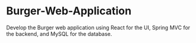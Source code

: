 # Burger-Web-Application
Develop the Burger web application using React for the UI, Spring MVC for the backend, and MySQL for the database.
